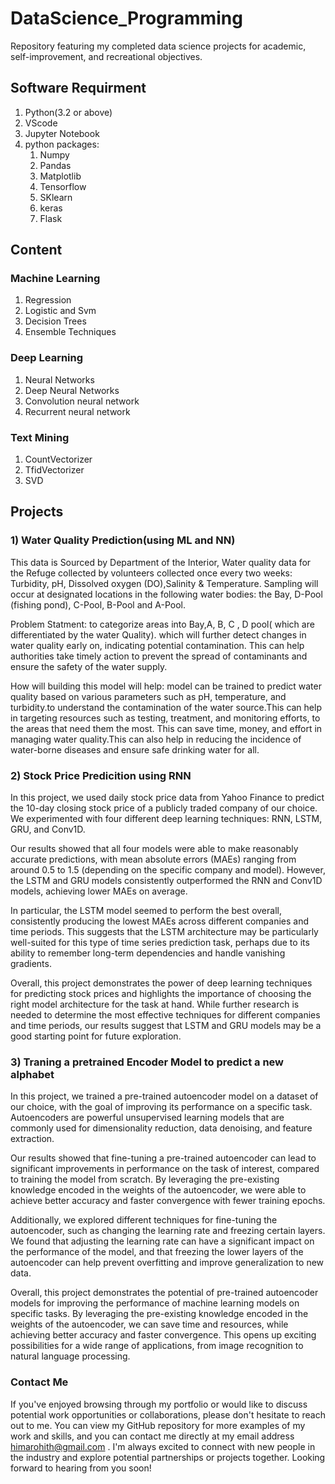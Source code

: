 # DataScience_Programming
Repository featuring my completed data science projects for academic, self-improvement, and recreational objectives.

## Software Requirment
1) Python(3.2 or above)
2) VScode
3) Jupyter Notebook
4) python packages:
   1) Numpy
   2) Pandas
   3) Matplotlib
   4) Tensorflow
   5) SKlearn 
   6) keras
   7) Flask
   
## Content

### Machine Learning 

1) Regression
2) Logistic and Svm
3) Decision Trees
4) Ensemble Techniques

### Deep Learning

1) Neural Networks
2) Deep Neural Networks
3) Convolution neural network
4) Recurrent neural network

### Text Mining

1) CountVectorizer
2) TfidVectorizer
3) SVD

## Projects
### 1) Water Quality Prediction(using ML and NN)

This data is Sourced by Department of the Interior, Water quality data for the Refuge collected by volunteers collected once every two weeks: Turbidity, pH, Dissolved oxygen (DO),Salinity & Temperature. Sampling will occur at designated locations in the following water bodies: the Bay, D-Pool (fishing pond), C-Pool, B-Pool and A-Pool.

Problem Statment: to categorize areas into Bay,A, B, C , D pool( which are differentiated by the water Quality). which will further detect changes in water quality early on, indicating potential contamination. This can help authorities take timely action to prevent the spread of contaminants and ensure the safety of the water supply. 

How will building this model will help: model can be trained to predict water quality based on various parameters such as pH, temperature, and turbidity.to understand the contamination of the water source.This can help in targeting resources such as testing, treatment, and monitoring efforts, to the areas that need them the most. This can save time, money, and effort in managing water quality.This can also help in reducing the incidence of water-borne diseases and ensure safe drinking water for all.

### 2) Stock Price Predicition using RNN

In this project, we used daily stock price data from Yahoo Finance to predict the 10-day closing stock price of a publicly traded company of our choice. We experimented with four different deep learning techniques: RNN, LSTM, GRU, and Conv1D.

Our results showed that all four models were able to make reasonably accurate predictions, with mean absolute errors (MAEs) ranging from around 0.5 to 1.5 (depending on the specific company and model). However, the LSTM and GRU models consistently outperformed the RNN and Conv1D models, achieving lower MAEs on average.

In particular, the LSTM model seemed to perform the best overall, consistently producing the lowest MAEs across different companies and time periods. This suggests that the LSTM architecture may be particularly well-suited for this type of time series prediction task, perhaps due to its ability to remember long-term dependencies and handle vanishing gradients.

Overall, this project demonstrates the power of deep learning techniques for predicting stock prices and highlights the importance of choosing the right model architecture for the task at hand. While further research is needed to determine the most effective techniques for different companies and time periods, our results suggest that LSTM and GRU models may be a good starting point for future exploration.

### 3) Traning a pretrained Encoder Model to predict a new alphabet

In this project, we trained a pre-trained autoencoder model on a dataset of our choice, with the goal of improving its performance on a specific task. Autoencoders are powerful unsupervised learning models that are commonly used for dimensionality reduction, data denoising, and feature extraction.

Our results showed that fine-tuning a pre-trained autoencoder can lead to significant improvements in performance on the task of interest, compared to training the model from scratch. By leveraging the pre-existing knowledge encoded in the weights of the autoencoder, we were able to achieve better accuracy and faster convergence with fewer training epochs.

Additionally, we explored different techniques for fine-tuning the autoencoder, such as changing the learning rate and freezing certain layers. We found that adjusting the learning rate can have a significant impact on the performance of the model, and that freezing the lower layers of the autoencoder can help prevent overfitting and improve generalization to new data.

Overall, this project demonstrates the potential of pre-trained autoencoder models for improving the performance of machine learning models on specific tasks. By leveraging the pre-existing knowledge encoded in the weights of the autoencoder, we can save time and resources, while achieving better accuracy and faster convergence. This opens up exciting possibilities for a wide range of applications, from image recognition to natural language processing.

### Contact Me

If you've enjoyed browsing through my portfolio or would like to discuss potential work opportunities or collaborations, please don't hesitate to reach out to me. You can view my GitHub repository for more examples of my work and skills, and you can contact me directly at my email address himarohith@gmail.com . I'm always excited to connect with new people in the industry and explore potential partnerships or projects together. Looking forward to hearing from you soon!
